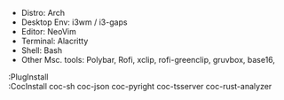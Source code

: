 - Distro: Arch
- Desktop Env: i3wm / i3-gaps
- Editor: NeoVim
- Terminal: Alacritty
- Shell: Bash
- Other Msc. tools: Polybar, Rofi, xclip, rofi-greenclip,
                    gruvbox, base16,


:PlugInstall <br />
:CocInstall coc-sh coc-json coc-pyright coc-tsserver coc-rust-analyzer <br />

